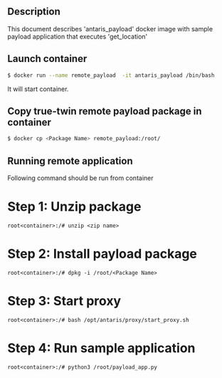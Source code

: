 ## Description

This document describes 'antaris_payload' docker image with sample payload application that executes 'get_location'

## Launch container
```bash
$ docker run --name remote_payload  -it antaris_payload /bin/bash
```
It will start container.

## Copy true-twin remote payload package in container
```bash
$ docker cp <Package Name> remote_payload:/root/
```

## Running remote application
Following command should be run from container
# Step 1: Unzip package
```docker bash
root<container>:/# unzip <zip name>
```

# Step 2: Install payload package
```docker bash
root<container>:/# dpkg -i /root/<Package Name>
```

# Step 3: Start proxy
```docker bash
root<container>:/# bash /opt/antaris/proxy/start_proxy.sh
```

# Step 4: Run sample application
```docker bash
root<container>:/# python3 /root/payload_app.py
```
